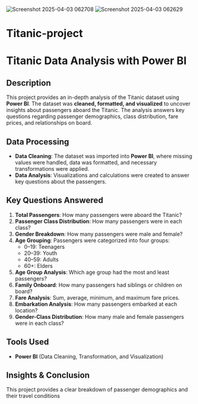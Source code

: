 ![Screenshot 2025-04-03 062708](https://github.com/user-attachments/assets/d849d878-f2af-40ca-88b4-a310e58c6aa6)
![Screenshot 2025-04-03 062629](https://github.com/user-attachments/assets/2289af0c-53e9-4198-a196-98c9b085462b)
# Titanic-project
# Titanic Data Analysis with Power BI  

## Description  
This project provides an in-depth analysis of the Titanic dataset using **Power BI**. The dataset was **cleaned, formatted, and visualized** to uncover insights about passengers aboard the Titanic. The analysis answers key questions regarding passenger demographics, class distribution, fare prices, and relationships on board.  

## Data Processing  
- **Data Cleaning**: The dataset was imported into **Power BI**, where missing values were handled, data was formatted, and necessary transformations were applied.  
- **Data Analysis**: Visualizations and calculations were created to answer key questions about the passengers.  

## Key Questions Answered  
1. **Total Passengers**: How many passengers were aboard the Titanic?  
2. **Passenger Class Distribution**: How many passengers were in each class?  
3. **Gender Breakdown**: How many passengers were male and female?  
4. **Age Grouping**: Passengers were categorized into four groups:  
   - 0–19: Teenagers  
   - 20–39: Youth  
   - 40–59: Adults  
   - 60+: Elders  
5. **Age Group Analysis**: Which age group had the most and least passengers?  
6. **Family Onboard**: How many passengers had siblings or children on board?  
7. **Fare Analysis**: Sum, average, minimum, and maximum fare prices.  
8. **Embarkation Analysis**: How many passengers embarked at each location?  
9. **Gender-Class Distribution**: How many male and female passengers were in each class?  

## Tools Used  
- **Power BI** (Data Cleaning, Transformation, and Visualization)  

## Insights & Conclusion  
This project provides a clear breakdown of passenger demographics and their travel conditions
